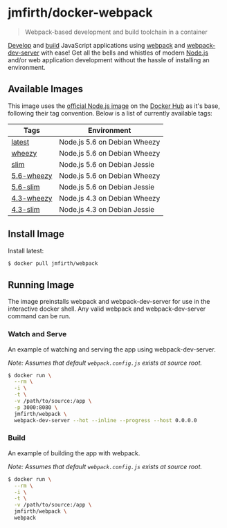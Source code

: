 # jmfirth/docker-webpack

> Webpack-based development and build toolchain in a container

[Develop](###watch-and-serve) and [build](###build) JavaScript applications using [webpack][webpack--url] and [webpack-dev-server][webpack-dev-server--url] with ease!  Get all the bells and whistles of modern [Node.js][nodejs--url] and/or web application development without the hassle of installing an environment.


## Available Images

This image uses the [official Node.js image][docker_hub_node--url] on the [Docker Hub][docker_hub--url] as it's base, following their tag convention.  Below is a list of currently available tags:

| Tags | Environment |
|------|-------------|
| [latest][dockerfile-latest] | Node.js 5.6 on Debian Wheezy |
| [wheezy][dockerfile-wheezy] | Node.js 5.6 on Debian Wheezy |
| [slim][dockerfile-slim] | Node.js 5.6 on Debian Jessie |
| [5.6-wheezy][dockerfile-5.6-wheezy] | Node.js 5.6 on Debian Wheezy |
| [5.6-slim][dockerfile-5.6-slim] | Node.js 5.6 on Debian Jessie |
| [4.3-wheezy][dockerfile-4.3-wheezy] | Node.js 4.3 on Debian Wheezy |
| [4.3-slim][dockerfile-4.3-slim] | Node.js 4.3 on Debian Jessie |


## Install Image

Install latest:

```sh
$ docker pull jmfirth/webpack
```

## Running Image

The image preinstalls webpack and webpack-dev-server for use in the interactive docker shell.  Any valid webpack and webpack-dev-server command can be run.

### Watch and Serve

An example of watching and serving the app using webpack-dev-server.

_Note: Assumes that default `webpack.config.js` exists at source root._

```sh
$ docker run \
  --rm \
  -i \
  -t \
  -v /path/to/source:/app \
  -p 3000:8080 \
  jmfirth/webpack \
  webpack-dev-server --hot --inline --progress --host 0.0.0.0
```

### Build

An example of building the app with webpack.

_Note: Assumes that default `webpack.config.js` exists at source root._

```sh
$ docker run \
  --rm \
  -i \
  -t \
  -v /path/to/source:/app \
  jmfirth/webpack \
  webpack
```

[nodejs--url]: https://github.com/nodejs/node
[webpack--url]: https://github.com/webpack/webpack
[webpack-dev-server--url]: https://github.com/webpack/webpack-dev-server
[docker_hub--url]: hub.docker.com
[docker_hub_node--url]: https://hub.docker.com/_/node/
[dockerfile-latest]: https://github.com/jmfirth/docker-webpack/blob/master/latest/Dockerfile
[dockerfile-wheezy]: https://github.com/jmfirth/docker-webpack/blob/master/wheezy/Dockerfile
[dockerfile-slim]: https://github.com/jmfirth/docker-webpack/blob/master/slim/Dockerfile
[dockerfile-5.6-wheezy]: https://github.com/jmfirth/docker-webpack/blob/master/5.6/wheezy/Dockerfile
[dockerfile-5.6-slim]: https://github.com/jmfirth/docker-webpack/blob/master/5.6/slim/Dockerfile
[dockerfile-4.3-wheezy]: https://github.com/jmfirth/docker-webpack/blob/master/4.3/wheezy/Dockerfile
[dockerfile-4.3-slim]: https://github.com/jmfirth/docker-webpack/blob/master/4.3/slim/Dockerfile
